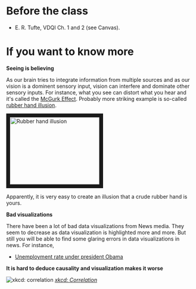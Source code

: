 # Before the class

- E. R. Tufte, VDQI Ch. 1 and 2 (see Canvas). 

# If you want to know more

**Seeing is believing**

As our brain tries to integrate information from multiple sources and as our
vision is a dominent sensory input, vision can interfere and dominate other
sensory inputs. For instance, what you see can distort what you hear and it's
called the [McGurk Effect](https://en.wikipedia.org/wiki/McGurk_effect).
Probably more striking example is so-called [rubber hand
illusion](https://www.youtube.com/watch?v=sxwn1w7MJvk). 

<a href="http://www.youtube.com/watch?feature=player_embedded&v=sxwn1w7MJvk
" target="_blank"><img src="http://img.youtube.com/vi/sxwn1w7MJvk/0.jpg" 
alt="Rubber hand illusion" width="240" height="180" border="10" /></a>

Apparently, it is very easy to create an illusion that a crude rubber hand is yours. 

**Bad visualizations**

There have been a lot of bad data visualizations from News media. They seem to decrease as data visualization is highlighted more and more. But still you will be able to find some glaring errors in data visualizations in news. For instance, 

- [Unemployment rate under president Obama](http://flowingdata.com/2011/12/12/fox-news-still-makes-awesome-charts/)

**It is hard to deduce causality and visualization makes it worse**

![xkcd: correlation](https://imgs.xkcd.com/comics/correlation.png)
*[xkcd: Correlation](https://xkcd.com/552/)*
